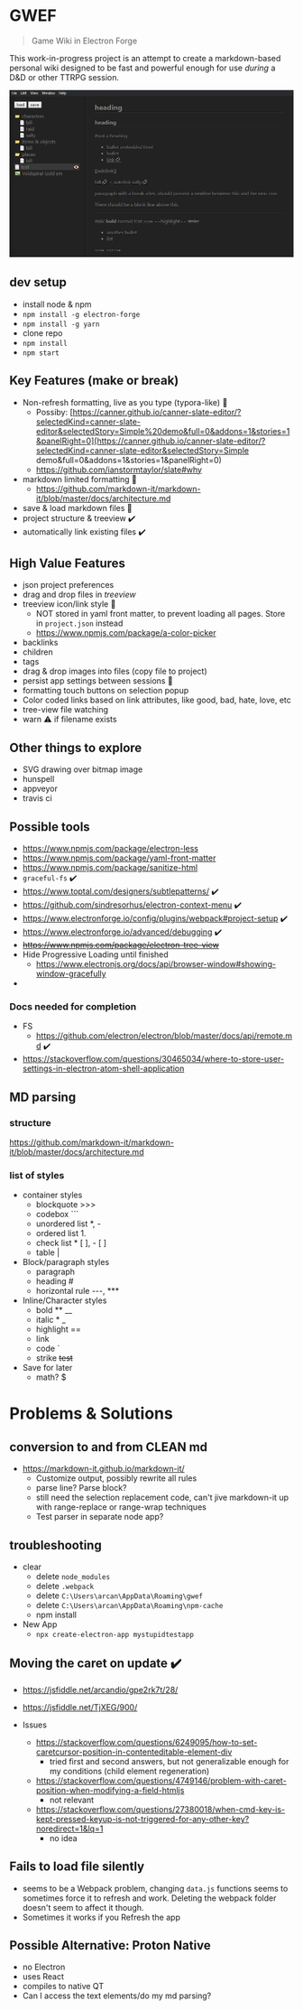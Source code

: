 # GWEF

> Game Wiki in Electron Forge

This work-in-progress project is an attempt to create a markdown-based personal wiki designed to be fast and powerful enough for use *during* a D&D or other TTRPG session.

![screenshot](docs/screenshot.png)

## dev setup

* install node & npm
* `npm install -g electron-forge`
* `npm install -g yarn`
* clone repo
* `npm install`
* `npm start`

## Key Features (make or break)

* Non-refresh formatting, live as you type (typora-like) :construction:
  * Possiby: [https://canner.github.io/canner-slate-editor/?selectedKind=canner-slate-editor&selectedStory=Simple%20demo&full=0&addons=1&stories=1&panelRight=0](https://canner.github.io/canner-slate-editor/?selectedKind=canner-slate-editor&selectedStory=Simple demo&full=0&addons=1&stories=1&panelRight=0)
  * https://github.com/ianstormtaylor/slate#why
* markdown limited formatting :construction:
  * https://github.com/markdown-it/markdown-it/blob/master/docs/architecture.md
* save & load markdown files :construction:
* project structure & treeview :heavy_check_mark:
* automatically link existing files :heavy_check_mark:

## High Value Features

* json project preferences
* drag and drop files in *treeview*
* treeview icon/link style :construction:
  * NOT stored in yaml front matter, to prevent loading all pages. Store in `project.json` instead
  * https://www.npmjs.com/package/a-color-picker
* backlinks
* children
* tags
* drag & drop images into files (copy file to project)
* persist app settings between sessions :construction:
* formatting touch buttons on selection popup
* Color coded links based on link attributes, like good, bad, hate, love, etc
* tree-view file watching
* warn :warning: ​if filename exists 

## Other things to explore

* SVG drawing over bitmap image
* hunspell
* appveyor
* travis ci

## Possible tools

* https://www.npmjs.com/package/electron-less
* https://www.npmjs.com/package/yaml-front-matter
* https://www.npmjs.com/package/sanitize-html
* `graceful-fs` :heavy_check_mark:
* https://www.toptal.com/designers/subtlepatterns/ :heavy_check_mark:
* https://github.com/sindresorhus/electron-context-menu :heavy_check_mark:
* https://www.electronforge.io/config/plugins/webpack#project-setup :heavy_check_mark:
* https://www.electronforge.io/advanced/debugging :heavy_check_mark:
* ~~https://www.npmjs.com/package/electron-tree-view~~
* Hide Progressive Loading until finished
  * https://www.electronjs.org/docs/api/browser-window#showing-window-gracefully
* 

### Docs needed for completion

* FS
  * https://github.com/electron/electron/blob/master/docs/api/remote.md :heavy_check_mark:
* https://stackoverflow.com/questions/30465034/where-to-store-user-settings-in-electron-atom-shell-application

## MD parsing

### structure

https://github.com/markdown-it/markdown-it/blob/master/docs/architecture.md

### list of styles

* container styles
  * blockquote >>>
  * codebox ```
  * unordered list *, - 
  * ordered list 1. 
  * check list * [ ], - [ ]
  * table |
* Block/paragraph styles
  * paragraph
  * heading #
  * horizontal rule ---, ***
* Inline/Character styles
  * bold ** __
  * italic * _
  * highlight ==
  * link []()
  * code `
  * strike ~~test~~
* Save for later
  * math? $

# Problems & Solutions

## conversion to and from CLEAN md

* https://markdown-it.github.io/markdown-it/
  * Customize output, possibly rewrite all rules
  * parse line? Parse block?
  * still need the selection replacement code, can't jive markdown-it up with range-replace or range-wrap techniques
  * Test parser in separate node app?

## troubleshooting

* clear
  * delete `node_modules`
  * delete `.webpack`
  * delete `C:\Users\arcan\AppData\Roaming\gwef`
  * delete `C:\Users\arcan\AppData\Roaming\npm-cache`
  * npm install
* New App
  * `npx create-electron-app mystupidtestapp`

## Moving the caret on update :heavy_check_mark:

* https://jsfiddle.net/arcandio/gpe2rk7t/28/
* https://jsfiddle.net/TjXEG/900/



* Issues
  * https://stackoverflow.com/questions/6249095/how-to-set-caretcursor-position-in-contenteditable-element-div
    * tried first and second answers, but not generalizable enough for my conditions (child element regeneration)
  * https://stackoverflow.com/questions/4749146/problem-with-caret-position-when-modifying-a-field-htmljs
    * not relevant
  * https://stackoverflow.com/questions/27380018/when-cmd-key-is-kept-pressed-keyup-is-not-triggered-for-any-other-key?noredirect=1&lq=1
    * no idea

## Fails to load file silently

* seems to be a Webpack problem, changing `data.js` functions seems to sometimes force it to refresh and work. Deleting the webpack folder doesn't seem to affect it though.
* Sometimes it works if you Refresh the app

## Possible Alternative: Proton Native

* no Electron
* uses React
* compiles to native QT
* Can I access the text elements/do my md parsing?